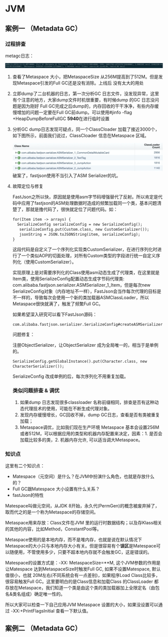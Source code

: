 # JVM

## 案例一 （Metadata GC）

### 过程排查

metagc日志：

![image-20210514225021676](asserts/image-20210514225021676.png)

1. 查看了Metaspace 大小，把MetaspaceSize 从256M提高到了512M。但是发现Metaspace引发的Full GC还是没有消除。上线后 没有太大的用处

2. 立即dump了二台机器的日志，第一次分析GC 日志文件，没发现异常，这里有个注意的地方，大家dump文件时机很重要，有时候dump 的GC 日志没问题是因为刚好 Full GC完成之后dump的，内存回收的干干净净，有些内存缓慢增加的问题一定要在Full GC前dump。可以使用\#jinfo -flag +HeapDumpBeforeFullGC **5940**在进行临时设置

3. 分析GC dump日志发现可疑点，同一个ClassCloader 加载了接近3000个，如下图所示，前面我们说过，ClassCloader 信息在Metaspace 区域。

   ![图片](asserts/640.png)破案了，fastjson使用不当引入了ASM Serializer的坑。

4. 故障定位与修复

   FastJson之所以快，原因就是使用asm字节码增强替代了反射。所以肯定是代码中应用了fastjson的ASM处理数据时造成的频繁加载同一个类，基本问题清楚了，那就是撸代码了，很快就定位了问题代码。如：

   ```
   for(Item item -> arrays) {
     SerializeConfig serializeConfig = new SerializeConfig();
      serializeConfig.put(Custom.class, new CustomSerializer());
      jsonString = JSON.toJSONString(item, serializeConfig);
   }
   ```

   这段代码是自定义了一个序列化实现类CustomSerializer，在进行序列化时进行了一个类似AOP的切面处理，对所有Custom类型的字段进行统一自定义序列化（使用CustomSerializer）。

   实现原理上是对需要序列化的Class使用asm动态生成了代理类，在这里就是Item类，使用SerializeConfig配置动态生成字节码代理类: com.alibaba.fastjson.serializer.ASMSerializer_1_Item，但是每次new SerializeConfig对象（内存地址不一样），FastJson会当作每次代理的目标是不一样的，导致每次会使用一个新的类加载器ASMClassLoader，所以Metaspace很快就满了，触发了频繁Full GC。

   如果希望深入研究可以看下FastJson源码：

   ```
   com.alibaba.fastjson.serializer.SerializeConfig#createASMSerializer
   ```

   问题修复：

   注册ObjectSerializer，让ObjectSerializer 成为全局唯一的，相当于是单例的。

   ```
   SerializeConfig.getGlobalInstance().put(Character.class, new CharacterSerializer());
   ```

   SerializeConfig 改成单例的后，每次序列化不用重复加载。

   ### 类似问题排查 & 调优

   1. 如果dump 日志发现很多classloader 名称前缀相同，排查是否有这种动态代理技术的使用，可能在不断生成代理对象。
   2. 发现内存缓慢增长，GC回收不掉，dump GC日志，查看是否有类被重复加载；
   3. Metaspace调优，比如我们现在生产环境 Metaspace 基本会设置256M 或者512M，可以根据应用的类型和机器内存配置来决定，因素：1. 是否会加载比较多的类，2. 机器内存允许, 可以适当调大Metaspace。

### 知识点

这里有二个知识点：

- Matespace（元空间）是什么？在JVM中扮演什么角色，也就是存放什么的？
- Full GC跟Matespace 大小设置有什么关系？
- fastJson的特性

Matespace叫做元空间，从JDK 8开始，永久代(PermGen)的概念被废弃掉了，取而代之的是一个称为Metaspace的存储空间。

Metaspace用来存放：Class文件在JVM 里的运行时数据结构；以及存Klass相关的其他的内容，比如Method，ConstantPool等。

Metaspace使用的是本地内存，而不是堆内存，也就是说在默认情况下Metaspace的大小只与本地内存大小有关。但是很容易有个**误区**是Matespace可以随便用，不管使用多少，只要不超本地内存就不会触发GC，这是错误的。

Matespace的设置方式是：-XX: MetaspaceSize=**M, 这个JVM参数的作用是让Matespace 达到MetaspaceSize时触发Full GC, 如果不设置Matespace, 默认值很小，也就 20M左右(不同系统会有一点差别)，如果程序Load Class比较多，很容易触发Full GC。这里要明白的是Class信息和加载Class 的ClassLoader 都存放在Metaspace，我们知道一个类是由这个类的类加载器加上全限定名（由包名&类名组成）确定唯一性的。

所以大家可以检查一下自己应用JVM Metaspace 设置的大小，如果没设置可以通过 -XX:+PrintFlagsInitial 查看一下默认值。

## 案例二 （Metadata GC）